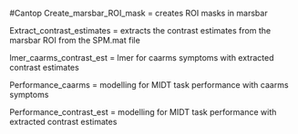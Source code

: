 #Cantop
Create_marsbar_ROI_mask = creates ROI masks in marsbar 

Extract_contrast_estimates = extracts the contrast estimates from the marsbar ROI from the SPM.mat file 

lmer_caarms_contrast_est = lmer for caarms symptoms with extracted contrast estimates 

Performance_caarms = modelling for MIDT task performance with caarms symptoms 

Performance_contrast_est = modelling for MIDT task performance with extracted contrast estimates 
 



